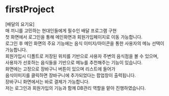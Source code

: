 # firstProject
[배달의 요기요] <br>
매 끼니를 고민하는 현대인들에게 필수인 배달 프로그램 구현 <br>
첫 화면에서 로그인을 통해 메인화면과 회원가입페이지로 이동 가능합니다. <br>
로그인 후 메인 화면의 주요 기능에는 음식 이미지/아이콘을 통한 사용자의 메뉴 선택이 가능합니다. <br>
회원가입시 디폴트로 저장된 위치를 기반으로 사용자 주변의 음식점을 볼 수 있으며, <br> 
사용자가 선호하는 음식들을 기반으로 메뉴를 추천해주는 기능이 있습니다. <br>
화면에는 고정으로 장바구니 버튼이 있으며 리스트에 들어가 <br>
음식이미지를 클릭하면 장바구니에 추가되었다는 팝업창이 출력됩니다. <br>
장바구니 화면에서는 바로 결제가 가능합니다. <br>
저는 로그인과 회원가입의 기능과 함께 DB관리 역할을 맡아 진행하였습니다. <br>
